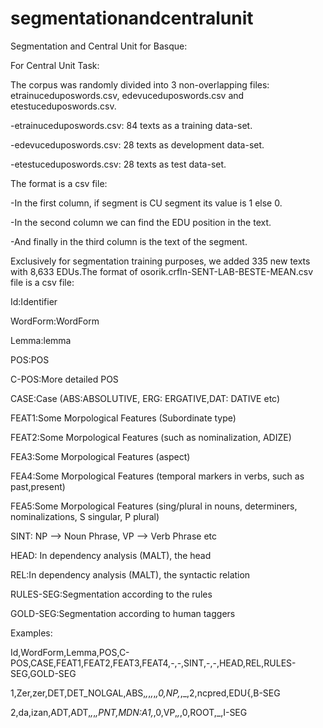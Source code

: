 # segmentationandcentralunit
Segmentation and Central Unit for Basque:


For Central Unit Task:

The corpus was randomly divided into 3 non-overlapping files: etrainuceduposwords.csv, edevuceduposwords.csv and etestuceduposwords.csv.

-etrainuceduposwords.csv: 84 texts as a training data-set.

-edevuceduposwords.csv: 28 texts as development data-set.

-etestuceduposwords.csv: 28 texts as test data-set.

The format is a csv file: 

-In the first column, if segment is CU segment its value is 1 else 0.

-In the second column we can find the EDU position in the text.

-And finally in the third column is the text of the segment.

Exclusively for segmentation training purposes, we added 335 new texts with 8,633 EDUs.The format of osorik.crfIn-SENT-LAB-BESTE-MEAN.csv file is a csv file:

Id:Identifier

WordForm:WordForm

Lemma:lemma

POS:POS

C-POS:More detailed POS

CASE:Case (ABS:ABSOLUTIVE, ERG: ERGATIVE,DAT: DATIVE etc)

FEAT1:Some Morpological Features (Subordinate type)

FEAT2:Some Morpological Features (such as nominalization, ADIZE)

FEA3:Some Morpological Features (aspect)

FEA4:Some Morpological Features (temporal markers in verbs, such as past,present)

FEA5:Some Morpological Features (sing/plural in nouns, determiners, nominalizations, S singular, P plural)

SINT: NP --> Noun Phrase, VP --> Verb Phrase etc

HEAD: In dependency analysis (MALT), the head

REL:In dependency analysis (MALT), the syntactic relation

RULES-SEG:Segmentation according to the rules

GOLD-SEG:Segmentation according to human taggers

Examples:

Id,WordForm,Lemma,POS,C-POS,CASE,FEAT1,FEAT2,FEAT3,FEAT4,-,-,SINT,-,-,HEAD,REL,RULES-SEG,GOLD-SEG

1,Zer,zer,DET,DET_NOLGAL,ABS,_,_,_,_,_,0,NP,_,_,2,ncpred,EDU{,B-SEG

2,da,izan,ADT,ADT,_,_,_,PNT,MDN:A1,_,0,VP,_,_,0,ROOT,_,I-SEG
